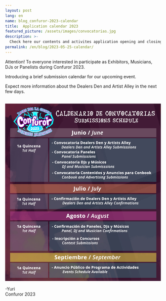 ```yaml
---
layout: post
lang: en
name: blog_confuror-2023-calendar
title:  Application calendar 2023
featured_picture: /assets/images/convocatorias.jpg
description: >-
  Check here our contents and activites application opening and closing approximate dates for Confuror 2023.
permalink: /en/blog/2023-05-25-calendar/
---
```


Attention! To everyone interested in participate as Exhibitors, Musicians, DJs or Panelists during Confuror 2023.

Introducing a brief submission calendar for our upcoming event.

Expect more information about the Dealers Den and Artist Alley in the next few days.

<br>
<div class="container-overflow" style="text-align: center;">
  <img class="img-fluid" src="/assets/images/convocatorias.jpg" alt="Application calendar for Confuror 2023">
</div>

-Yuri
<br>
Confuror 2023
